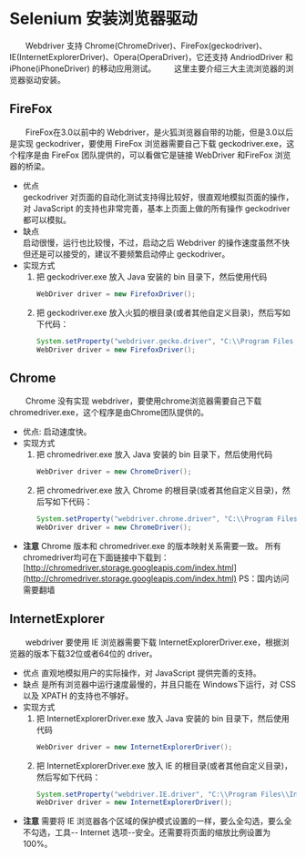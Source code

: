 # Selenium 安装浏览器驱动  
&emsp;&emsp;Webdriver 支持 Chrome(ChromeDriver)、FireFox(geckodriver)、IE(InternetExplorerDriver)、Opera(OperaDriver)，它还支持 AndriodDriver 和 iPhone(iPhoneDriver) 的移动应用测试。
&emsp;&emsp;这里主要介绍三大主流浏览器的浏览器驱动安装。
## FireFox  
&emsp;&emsp;FireFox在3.0以前中的 Webdriver，是火狐浏览器自带的功能，但是3.0以后是实现 geckodriver，要使用 FireFox 浏览器需要自己下载 geckodriver.exe，这个程序是由 FireFox 团队提供的，可以看做它是链接 WebDriver 和FireFox 浏览器的桥梁。 
- 优点  
geckodriver 对页面的自动化测试支持得比较好，很直观地模拟页面的操作，对 JavaScript 的支持也非常完善，基本上页面上做的所有操作 geckodriver 都可以模拟。 
- 缺点  
启动很慢，运行也比较慢，不过，启动之后 Webdriver 的操作速度虽然不快但还是可以接受的，建议不要频繁启动停止 geckodriver。  
- 实现方式
  1. 把 geckodriver.exe 放入 Java 安装的 bin 目录下，然后使用代码
		```Java
		WebDriver driver = new FirefoxDriver(); 
		```
  1. 把 geckodriver.exe 放入火狐的根目录(或者其他自定义目录)，然后写如下代码： 
		```Java
		System.setProperty("webdriver.gecko.driver", "C:\\Program Files (x86)\\Mozilla Firefox\\geckodriver.exe");
		WebDriver driver = new FirefoxDriver();
		```
## Chrome
&emsp;&emsp;Chrome 没有实现 webdriver，要使用chrome浏览器需要自己下载 chromedriver.exe，这个程序是由Chrome团队提供的。
- 优点:
启动速度快。
- 实现方式
  1. 把 chromedriver.exe 放入 Java 安装的 bin 目录下，然后使用代码
		```Java
		WebDriver driver = new ChromeDriver(); 
		```
  1. 把 chromedriver.exe 放入 Chrome 的根目录(或者其他自定义目录)，然后写如下代码： 
		```Java
		System.setProperty("webdriver.chrome.driver", "C:\\Program Files (x86)\\Google\\Chrome\\Application\\chromedriver.exe");
		WebDriver driver = new ChromeDriver();
		```
- **注意**
Chrome 版本和 chromedriver.exe 的版本映射关系需要一致。
所有chromedriver均可在下面链接中下载到：
[http://chromedriver.storage.googleapis.com/index.html](http://chromedriver.storage.googleapis.com/index.html)
PS：国内访问需要翻墙

## InternetExplorer
&emsp;&emsp;webdriver 要使用 IE 浏览器需要下载 InternetExplorerDriver.exe，根据浏览器的版本下载32位或者64位的 driver。
- 优点
直观地模拟用户的实际操作，对 JavaScript 提供完善的支持。 
- 缺点
是所有浏览器中运行速度最慢的，并且只能在 Windows下运行，对 CSS 以及 XPATH 的支持也不够好。
- 实现方式
  1. 把 InternetExplorerDriver.exe 放入 Java 安装的 bin 目录下，然后使用代码
		```Java
		WebDriver driver = new InternetExplorerDriver(); 
		```
  1. 把 InternetExplorerDriver.exe 放入 IE 的根目录(或者其他自定义目录)，然后写如下代码： 
		```Java
		System.setProperty("webdriver.IE.driver", "C:\\Program Files\\Internet Explorer\\IEDriverServer.exe");
		WebDriver driver = new InternetExplorerDriver();
		```
- **注意**
需要将 IE 浏览器各个区域的保护模式设置的一样，要么全勾选，要么全不勾选，工具-- Internet 选项--安全。还需要将页面的缩放比例设置为100%。



